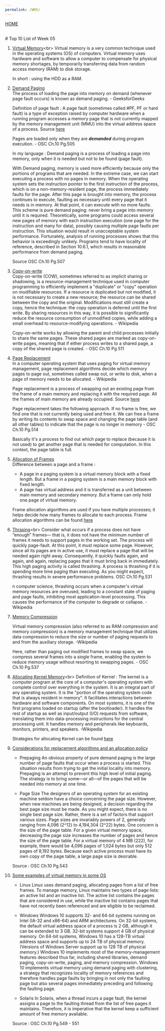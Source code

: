```yaml
---
permalink: /W05/
---
```

[HOME](../)

<br>
# Top 10 List of Week 05

1. [Virtual Memory](https://searchstorage.techtarget.com/definition/virtual-memory#:~:text=Virtual%20memory%20is%20a%20very,(RAM)%20to%20disk%20storage.)<br>
    Virtual memory is a very common technique used in the operating systems (OS) of computers. Virtual memory uses hardware and software to allow a computer to compensate for physical memory shortages, by temporarily transferring data from random access memory (RAM) to disk storage.

    In short : using the HDD as a RAM.
2. [Demand Paging](https://www.geeksforgeeks.org/virtual-memory-in-operating-system/)<br>
    The process of loading the page into memory on demand (whenever page fault occurs) is known as demand paging. - GeeksforGeeks

    Definition of page fault : A page fault (sometimes called #PF, PF or hard fault) is a type of exception raised by computer hardware when a running program accesses a memory page that is not currently mapped by the memory management unit (MMU) into the virtual address space of a process. Source [here](https://en.wikipedia.org/wiki/Page_fault)

    Pages are loaded only when they are <b><i>demanded</i></b> during program execution. - OSC Ch.10 Pg.505

    In my language : Demand paging is a process of loading a page into memory, only when it is needed but not to be found (page fault).

    With Demand paging, memory is used more efficiently because only the portions of programs that are needed. In the extreme case, we can start executing a process with no pages in memory. When the operating system sets the instruction pointer to the first instruction of the process, which is on a non-memory-resident page, the process immediately faults for the page. After this page is brought into memory, the process continues to execute, faulting as necessary until every page that it needs is in memory. At that point, it can execute with no more faults. This scheme is pure demand paging: never bring a page into memory until it is required. Theoretically, some programs could access several new pages of memory with each instruction execution (one page for the instruction and many for data), possibly causing multiple page faults per instruction. This situation would result in unacceptable system performance. Fortunately, analysis of running processes shows that this behavior is exceedingly unlikely. Programs tend to have locality of reference, described in Section 10.6.1, which results in reasonable performance from demand paging.

    Source OSC Ch.10 Pg.507
    
3. [Copy-on-write](https://en.wikipedia.org/wiki/Copy-on-write)<br>
    Copy-on-write (COW), sometimes referred to as implicit sharing or shadowing, is a resource-management technique used in computer programming to efficiently implement a "duplicate" or "copy" operation on modifiable resources. If a resource is duplicated but not modified, it is not necessary to create a new resource; the resource can be shared between the copy and the original. Modifications must still create a copy, hence the technique: the copy operation is deferred until the first write. By sharing resources in this way, it is possible to significantly reduce the resource consumption of unmodified copies, while adding a small overhead to resource-modifying operations. - Wikipedia

    Copy-on-write works by allowing the parent and child processes initially to share the same pages. These shared pages are marked as copy-on-write pages, meaning that if either process writes to a shared page, a copy of the shared page is created. - OSC Ch.10 Pg 511

     

4. [Page Replacement]()<br>
    In a computer operating system that uses paging for virtual memory management, page replacement algorithms decide which memory pages to page out, sometimes called swap out, or write to disk, when a page of memory needs to be allocated. - Wikipedia

    Page replacement is a process of swapping out an existing page from the frame of a main memory and replacing it with the required page. All the frames of main memory are already occupied. Source [here](https://www.gatevidyalay.com/page-replacement-algorithms-page-fault/#:~:text=Page%20replacement%20is%20a%20process,it%20with%20the%20required%20page.&text=All%20the%20frames%20of%20main%20memory%20are%20already%20occupied.,-Thus%2C%20a%20page)

    Page replacement takes the following approach. If no frame is free, we find one that is not currently being used and free it. We can free a frame by writing its contents to swap space and changing the page table (and all other tables) to indicate that the page is no longer in memory - OSC Ch.10 Pg.514

    Basically it's a process to find out which page to replace (because it is not used) to get another page that is needed for computation. In this context, the page table is full.



5. [Allocation of Frames](https://www.google.com/search?q=allocation+of+frames+in+os&oq=allocation+of+frames&aqs=chrome.0.0i457j69i57j0l4.6714j0j7&sourceid=chrome&ie=UTF-8)<br>
    Difference between a page and a frame : 
    - A page in a paging system is a virtual memory block with a fixed length. But a frame in a paging system is a main memory block with fixed length.
    - A page has virtual address and it is transferred as a unit between main memory and secondary memory. But a frame can only hold one page of virtual memory.

    Frame allocation algorithms are used if you have multiple processes; it helps decide how many frames to allocate to each process. Frame allocation algorithms can be found [here](https://www.google.com/search?q=allocation+of+frames+in+os&oq=allocation+of+frames&aqs=chrome.0.0i457j69i57j0l4.6714j0j7&sourceid=chrome&ie=UTF-8)


    

6. [Thrasing](https://en.wikipedia.org/wiki/Thrashing_(computer_science))<br>
    Consider what occurs if a process does not have “enough” frames— that is, it does not have the minimum number of frames it needs to support pages in the working set. The process will quickly page-fault. At this point, it must replace some page. However, since all its pages are in active use, it must replace a page that will be needed again right away. Consequently, it quickly faults again, and again, and again, replacing pages that it must bring back in immediately. This high paging activity is called thrashing. A process is thrashing if it is spending more time paging than executing. As you might expect, thrashing results in severe performance problems. OSC Ch.10 Pg.531

    n computer science, thrashing occurs when a computer's virtual memory resources are overused, leading to a constant state of paging and page faults, inhibiting most application-level processing. This causes the performance of the computer to degrade or collapse. - Wikipedia


7. [Memory Compression](https://www.howtogeek.com/319933/what-is-memory-compression-in-windows-10/)<br>
    
    Virtual memory compression (also referred to as RAM compression and memory compression) is a memory management technique that utilizes data compression to reduce the size or number of paging requests to and from the auxiliary storage. -Wikipedia

    Here, rather than paging out modified frames to swap space, we compress several frames into a single frame, enabling the system to reduce memory usage without resorting to swapping pages. - OSC Ch.10 Pg.537

8. [Allocating Kernel Memory](https://www.geeksforgeeks.org/operating-system-allocating-kernel-memory-buddy-system-slab-system/#:~:text=A%20second%20strategy%20for%20allocating,objects%20of%20the%20same%20type.)<br>
    Definition of Kernel : The kernel is a computer program at the core of a computer's operating system with complete control over everything in the system. It is an integral part of any operating system. It is the "portion of the operating system code that is always resident in memory". It facilitates interactions between hardware and software components. On most systems, it is one of the first programs loaded on startup (after the bootloader). It handles the rest of startup as well as input/output (I/O) requests from software, translating them into data-processing instructions for the central processing unit. It handles memory and peripherals like keyboards, monitors, printers, and speakers. -Wikipedia

    Strategies for allocating Kernel can be found [here](https://www.geeksforgeeks.org/operating-system-allocating-kernel-memory-buddy-system-slab-system/#:~:text=A%20second%20strategy%20for%20allocating,objects%20of%20the%20same%20type.)
    

9. [Considerations for replacement algorithms and an allocation policy]()<br>
    - Prepaging
    An obvious property of pure demand paging is the large number of page faults that occur when a process is started. This situation results from trying to get the initial locality into memory. Prepaging is an attempt to prevent this high level of initial paging. The strategy is to bring some—or all—of the pages that will be needed into memory at one time.

    - Page Size
    The designers of an operating system for an existing machine seldom have a choice concerning the page size. However, when new machines are being designed, a decision regarding the best page size must be made. As you might expect, there is no single best page size. Rather, there is a set of factors that support various sizes. Page sizes are invariably powers of 2, generally ranging from 4,096 (2^12) to 4,194,304 (2^22) bytes. One concern is the size of the page table. For a given virtual memory space, decreasing the page size increases the number of pages and hence the size of the page table. For a virtual memory of 4 MB (222), for example, there would be 4,096 pages of 1,024 bytes but only 512 pages of 8,192 bytes. Because each active process must have its own copy of the page table, a large page size is desirable.

    Source : OSC Ch.10 Pg.543

10. [Some examples of virtual memory in some OS]()<br>
    - Linux
    Linux uses demand paging, allocating pages from a list of free frames. To manage memory, Linux maintains two types of page lists: an active list and an inactive list. The active list contains the pages that are considered in use, while the inactive list contains pages that have not recently been referenced and are eligible to be reclaimed.

    - Windows
    Windows 10 supports 32- and 64-bit systems running on Intel (IA-32 and x86-64) and ARM architectures. On 32-bit systems, the default virtual address space of a process is 2 GB, although it can be extended to 3 GB. 32-bit systems support 4 GB of physical memory. On 64-bit systems, Windows 10 has a 128-TB virtual address space and supports up to 24 TB of physical memory. (Versions of Windows Server support up to 128 TB of physical memory.) Windows 10 implements most of the memory-management features described thus far, including shared libraries, demand paging, copy-on-write, paging, and memory compression. Windows 10 implements virtual memory using demand paging with clustering, a strategy that recognizes locality of memory references and therefore handles page faults by bringing in not only the faulting page but also several pages immediately preceding and following the faulting page.

    - Solaris
    In Solaris, when a thread incurs a page fault, the kernel assigns a page to the faulting thread from the list of free pages it maintains. Therefore, it is imperative that the kernel keep a sufficient amount of free memory available.

    Source : OSC Ch.10 Pg.549 - 551
